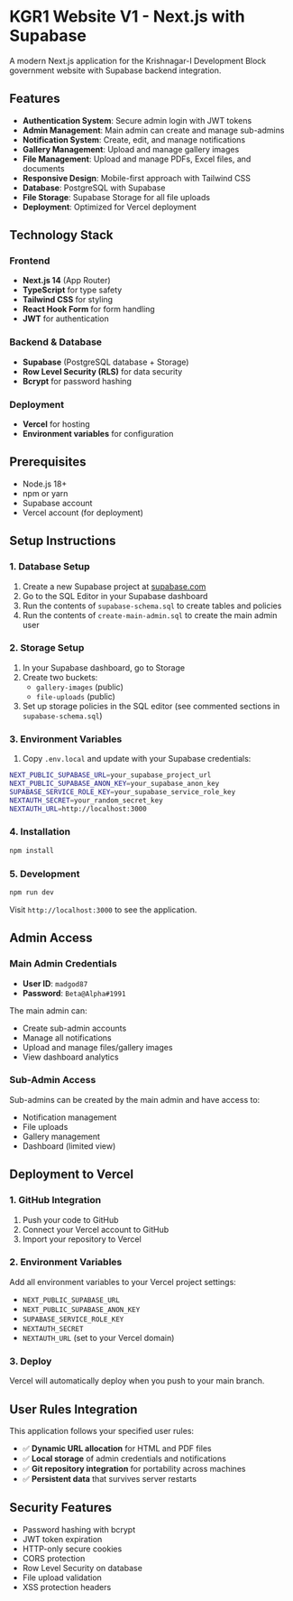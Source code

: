 # KGR1 Website V1 - Next.js with Supabase

A modern Next.js application for the Krishnagar-I Development Block government website with Supabase backend integration.

## Features

- **Authentication System**: Secure admin login with JWT tokens
- **Admin Management**: Main admin can create and manage sub-admins
- **Notification System**: Create, edit, and manage notifications
- **Gallery Management**: Upload and manage gallery images
- **File Management**: Upload and manage PDFs, Excel files, and documents
- **Responsive Design**: Mobile-first approach with Tailwind CSS
- **Database**: PostgreSQL with Supabase
- **File Storage**: Supabase Storage for all file uploads
- **Deployment**: Optimized for Vercel deployment

## Technology Stack

### Frontend
- **Next.js 14** (App Router)
- **TypeScript** for type safety
- **Tailwind CSS** for styling
- **React Hook Form** for form handling
- **JWT** for authentication

### Backend & Database
- **Supabase** (PostgreSQL database + Storage)
- **Row Level Security (RLS)** for data security
- **Bcrypt** for password hashing

### Deployment
- **Vercel** for hosting
- **Environment variables** for configuration

## Prerequisites

- Node.js 18+ 
- npm or yarn
- Supabase account
- Vercel account (for deployment)

## Setup Instructions

### 1. Database Setup

1. Create a new Supabase project at [supabase.com](https://supabase.com)
2. Go to the SQL Editor in your Supabase dashboard
3. Run the contents of `supabase-schema.sql` to create tables and policies
4. Run the contents of `create-main-admin.sql` to create the main admin user

### 2. Storage Setup

1. In your Supabase dashboard, go to Storage
2. Create two buckets:
   - `gallery-images` (public)
   - `file-uploads` (public)
3. Set up storage policies in the SQL editor (see commented sections in `supabase-schema.sql`)

### 3. Environment Variables

1. Copy `.env.local` and update with your Supabase credentials:

```bash
NEXT_PUBLIC_SUPABASE_URL=your_supabase_project_url
NEXT_PUBLIC_SUPABASE_ANON_KEY=your_supabase_anon_key
SUPABASE_SERVICE_ROLE_KEY=your_supabase_service_role_key
NEXTAUTH_SECRET=your_random_secret_key
NEXTAUTH_URL=http://localhost:3000
```

### 4. Installation

```bash
npm install
```

### 5. Development

```bash
npm run dev
```

Visit `http://localhost:3000` to see the application.

## Admin Access

### Main Admin Credentials
- **User ID**: `madgod87`
- **Password**: `Beta@Alpha#1991`

The main admin can:
- Create sub-admin accounts
- Manage all notifications
- Upload and manage files/gallery images
- View dashboard analytics

### Sub-Admin Access
Sub-admins can be created by the main admin and have access to:
- Notification management
- File uploads
- Gallery management
- Dashboard (limited view)

## Deployment to Vercel

### 1. GitHub Integration
1. Push your code to GitHub
2. Connect your Vercel account to GitHub
3. Import your repository to Vercel

### 2. Environment Variables
Add all environment variables to your Vercel project settings:
- `NEXT_PUBLIC_SUPABASE_URL`
- `NEXT_PUBLIC_SUPABASE_ANON_KEY` 
- `SUPABASE_SERVICE_ROLE_KEY`
- `NEXTAUTH_SECRET`
- `NEXTAUTH_URL` (set to your Vercel domain)

### 3. Deploy
Vercel will automatically deploy when you push to your main branch.

## User Rules Integration

This application follows your specified user rules:
- ✅ **Dynamic URL allocation** for HTML and PDF files
- ✅ **Local storage** of admin credentials and notifications  
- ✅ **Git repository integration** for portability across machines
- ✅ **Persistent data** that survives server restarts

## Security Features

- Password hashing with bcrypt
- JWT token expiration
- HTTP-only secure cookies
- CORS protection
- Row Level Security on database
- File upload validation
- XSS protection headers
